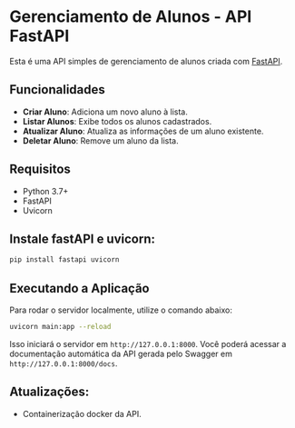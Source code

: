 
# Gerenciamento de Alunos - API FastAPI

Esta é uma API simples de gerenciamento de alunos criada com [FastAPI](https://fastapi.tiangolo.com/).

## Funcionalidades

- **Criar Aluno**: Adiciona um novo aluno à lista.
- **Listar Alunos**: Exibe todos os alunos cadastrados.
- **Atualizar Aluno**: Atualiza as informações de um aluno existente.
- **Deletar Aluno**: Remove um aluno da lista.

## Requisitos

- Python 3.7+
- FastAPI
- Uvicorn

## Instale fastAPI e uvicorn:
``` bash
pip install fastapi uvicorn
```

## Executando a Aplicação

Para rodar o servidor localmente, utilize o comando abaixo:
``` bash
uvicorn main:app --reload
```
Isso iniciará o servidor em ```http://127.0.0.1:8000```. Você poderá acessar a documentação automática da API gerada pelo Swagger em ```http://127.0.0.1:8000/docs```.
## Atualizações:
- Containerização docker da API.




  



